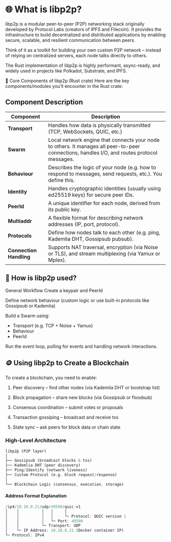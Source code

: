 # 🌐 What is libp2p?

libp2p is a modular peer-to-peer (P2P) networking stack originally developed by Protocol Labs (creators of IPFS and Filecoin). It provides the infrastructure to build decentralized and distributed applications by enabling secure, scalable, and resilient communication between peers.

Think of it as a toolkit for building your own custom P2P network – instead of relying on centralized servers, each node talks directly to others.

The Rust implementation of libp2p is highly performant, async-ready, and widely used in projects like Polkadot, Substrate, and IPFS.

🧱 Core Components of libp2p (Rust crate)
Here are the key components/modules you’ll encounter in the Rust crate:

## Component Description

| Component               | Description                                                                                               |
| ----------------------- | --------------------------------------------------------------------------------------------------------- |
| **Transport**           | Handles how data is physically transmitted (TCP, WebSockets, QUIC, etc.)                                  |
| **Swarm**               | Local network engine that connects your node to others. It manages all peer-to-peer connections, handles I/O, and routes protocol messages.       |
| **Behaviour**           | Describes the logic of your node (e.g. how to respond to messages, send requests, etc.). You define this. |
| **Identity**            | Handles cryptographic identities (usually using ed25519 keys) for secure peer IDs.                        |
| **PeerId**              | A unique identifier for each node, derived from its public key.                                           |
| **Multiaddr**           | A flexible format for describing network addresses (IP, port, protocol).                                  |
| **Protocols**           | Define how nodes talk to each other (e.g. ping, Kademlia DHT, Gossipsub pubsub).                          |
| **Connection Handling** | Supports NAT traversal, encryption (via Noise or TLS), and stream multiplexing (via Yamux or Mplex).      |

## 🔧 How is libp2p used?

General Workflow
Create a keypair and PeerId

Define network behaviour (custom logic or use built-in protocols like Gossipsub or Kademlia)

Build a Swarm using:

- Transport (e.g. TCP + Noise + Yamux)
- Behaviour
- PeerId

Run the event loop, polling for events and handling network interactions.

## 🪙 Using libp2p to Create a Blockchain

To create a blockchain, you need to enable:

1. Peer discovery – find other nodes (via Kademlia DHT or bootstrap list)

2. Block propagation – share new blocks (via Gossipsub or floodsub)

3. Consensus coordination – submit votes or proposals

4. Transaction gossiping – broadcast and receive txs

5. State sync – ask peers for block data or chain state

### High-Level Architecture

```rust
libp2p (P2P layer)
│
├── Gossipsub (broadcast blocks & txs)
├── Kademlia DHT (peer discovery)
├── Ping/Identify (network liveness)
├── Custom Protocol (e.g. block request/response)
│
└── Blockchain Logic (consensus, execution, storage)
```

#### Address Format Explanation

```rust
/ip4/10.10.0.21/udp/49590/quic-v1
│    │          │   │     │
│    │          │   │     └─ Protocol: QUIC version 1
│    │          │   └─ Port: 49590  
│    │          └─ Transport: UDP
│    └─ IP Address: 10.10.0.21 (Docker container IP)
└─ Protocol: IPv4
```
